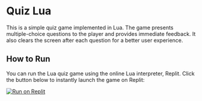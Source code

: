 # Quiz Lua

This is a simple quiz game implemented in Lua. The game presents multiple-choice questions to the player and provides immediate feedback. It also clears the screen after each question for a better user experience.

## How to Run

You can run the Lua quiz game using the online Lua interpreter, Replit. Click the button below to instantly launch the game on Replit:

[![Run on Replit](https://replit.com/badge/github/your-username/lua-quiz-game)](https://replit.com/github/your-username/lua-quiz-game)
